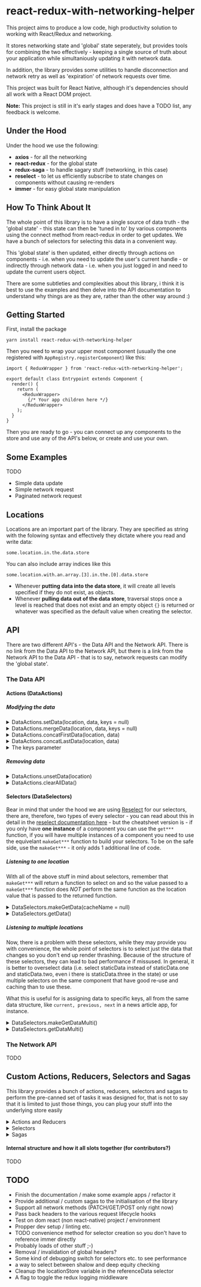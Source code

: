# react-redux-with-networking-helper

This project aims to produce a low code, high productivity solution to working with React/Redux and networking.

It stores networking state and 'global' state seperately, but provides tools for combining the two effectively - keeping a single source of truth about your application while simultaniously updating it with network data.

In addition, the library provides some utilities to handle disconnection and network retry as well as 'expiration' of network requests over time.

This project was built for React Native, although it's dependencies should all work with a React DOM project.

**Note:** This project is still in it's early stages and does have a TODO list, any feedback is welcome.

## Under the Hood

Under the hood we use the following:

 * **axios** - for all the networking
 * **react-redux** - for the global state
 * **redux-saga** - to handle sagary stuff (networking, in this case)
 * **reselect** - to let us efficiently subscribe to state changes on components without causing re-renders
 * **immer** - for easy global state manipulation

## How To Think About It

The whole point of this library is to have a single source of data truth - the 'global state' - this state can then be 'tuned in to' by various components using the connect method from react-redux in order to get updates. We have a bunch of selectors for selecting this data in a convenient way.

This 'global state' is then updated, either directly through actions on components - i.e. when you need to update the user's current handle - or indirectly through network data - i.e. when you just logged in and need to update the current users object.

There are some subtleties and complexities about this library, i think it is best to use the examples and then delve into the API documentation to understand why things are as they are, rather than the other way around :)

## Getting Started

First, install the package

`yarn install react-redux-with-networking-helper`

Then you need to wrap your upper most component (usually the one registered with `AppRegistry.registerComponent`) like this:

```
import { ReduxWrapper } from 'react-redux-with-networking-helper';

export default class Entrypoint extends Component {
  render() {
    return (
      <ReduxWrapper>
        {/* Your app children here */}
      </ReduxWrapper>
    );
  }
}
```

Then you are ready to go - you can connect up any components to the store and use any of the API's below, or create and use your own.

## Some Examples

TODO

* Simple data update
* Simple network request
* Paginated network request

## Locations

Locations are an important part of the library. They are specified as string with the folowing syntax and effectively they dictate where you read and write data:

`some.location.in.the.data.store`

You can also include array indices like this

`some.location.with.an.array.[3].in.the.[0].data.store`

* Whenever **putting data into the data store**, it will create all levels specified if they do not exist, as objects. 
* Whenever **pulling data out of the data store**, traversal stops once a level is reached that does not exist and an empty object `{}` is returned or whatever was specified as the default value when creating the selector.

## API

There are two different API's - the Data API and the Network API. There is no link from the Data API to the Network API, but there is a link from the Network API to the Data API - that is to say, network requests can modify the 'global state'.

### The Data API

#### Actions (DataActions)

##### Modifying the data


<details><summary>DataActions.setData(location, data, keys = null)</summary>
<p>

Overrides any element at the current location with the data specified. See keys note below for description.

</p>
</details>

<details><summary>DataActions.mergeData(location, data, keys = null)</summary>
<p>

Uses `Object.assign({}, currentStateAtLocation, data)` to mutate the state

</p>
</details>

<details><summary>DataActions.concatFirstData(location, data)</summary>
<p>

Uses `locationState = data.concat(currentStateAtLocation);` to add the existing state (assuming it is an array) to the end of the data you are inserting, if the `data` value is not an array it will be converted to an array prior to concatenation.

</p>
</details>

<details><summary>DataActions.concatLastData(location, data)</summary>
<p>

Uses `locationState = currentStateAtLocation.concat(data);` to add your data to the end of the array at the location, if the data at the location is not an array, it will be overwritten with a blank array.

</p>
</details>


<details><summary>The keys parameter</summary>
<p>

The `keys` parameter is useful for putting array data with some unique ID into the global state so it can be referenced - the keyExtractor parameter in network requests is used to generate the `keys` array.

If the `keys` parameter is specified, it must be an array, and the `data` must be an array with the same length as keys.

The data in `data` is 'spread' onto the `location` with the keys as values - an example:

```
const data = [{one: true}, {two: true}, {three: true}];
const keys = ['a', 'b', 'c'];
const location = 'some.location';

setData(location, data, keys);

// the modified state would now have this value:

{
  some: {
    location: {
      a: {one: true},
      b: {two: true},
      c: {three: true},
    }
  }
}

```

in contrast, not using a keys array gives this behavior:

```
const data = [{one: true}, {two: true}, {three: true}];
const location = 'some.location';

setData(location, data);

// the modified state would now have this value:

{
  some: {
    location: [
      {one: true}, 
      {two: true}, 
      {three: true}
    ]
  }
}
```

</p>
</details>




##### Removing data

<details><summary>DataActions.unsetData(location)</summary>
<p>

Removes data at a specific location from the state.

</p>
</details>


<details><summary>DataActions.clearAllData()</summary>
<p>

Restores the state back to how it was when initialised. Useful for logout type events.

</p>
</details>


#### Selectors (DataSelectors)

Bear in mind that under the hood we are using [Reselect](https://github.com/reduxjs/reselect) for our selectors, there are, therefore, two types of every selector - you can read about this in detail in the [reselect documentation here](https://github.com/reduxjs/reselect) - but the cheatsheet version is - if you only have **one instance** of a component you can use the `get***` function, if you will have multiple instances of a component you need to use the equivelant `makeGet***` function to build your selectors. To be on the safe side, use the `makeGet***` - it only adds 1 additional line of code.

##### Listening to one location

With all of the above stuff in mind about selectors, remember that `makeGet***` will return a function to select on and so the value passed to a `makeGet***` function does *NOT* perform the same function as the location value that is passed to the returned function.


<details><summary>DataSelectors.makeGetData(cacheName = null)</summary>
<p>

returns a function with the signature

* `(state, location, emptyReturnValue = {})`

The optional `cacheName` value instructs the selector to cache the returned function, and additional calls to makeGetData with the same cacheName value will return the same function, make sure that when doing this, the resulting function call also has the same location: **as a tip** use the location as the cacheName.

This returns a function that can be used to select data like this:

```
const makeMapStateToProps = () => {
  const getData = DataSelectors.makeGetData();

  function mapStateToProps(state) {
    return {
      _alertsCounter: getData(state, 'user.alerts.counter', 0),
    };
  }

  return mapStateToProps;
};
```

Which will return the data in user.alerts.counter, or 0 if it does not exist.

It will appear on the component like this:

```
console.log(this.props.alertsCounter); // reads 0 if not defined, something else if it is 
```

</p>
</details>



<details><summary>DataSelectors.getData()</summary>
<p>

```
const makeMapStateToProps = () => {
  function mapStateToProps(state) {
    return {
      alertsCounter: DataSelectors.getData(state, 'user.alerts.counter', 0),
    };
  }

  return mapStateToProps;
};
```

Which will return the data in user.alerts.counter, or 0 if it does not exist.

It will appear on the component like this:

```
console.log(this.props.alertsCounter); // reads 0 if not defined, something else if it is 
```

</p>
</details>



##### Listening to multiple locations

Now, there is a problem with these selectors, while they may provide you with convenience, the whole point of selectors is to select just the data that changes so you don't end up render thrashing. Because of the structure of these selectors, they can lead to bad performance if missused. In general, it is better to overselect data (i.e. select staticData instead of staticData.one and staticData.two, even i there is staticData.three in the state) or use multiple selectors on the same component that have good re-use and caching than to use these.

What this is useful for is assigning data to specific keys, all from the same data structure, like `current, previous, next` in a news article app, for instance.


<details><summary>DataSelectors.makeGetDataMulti()</summary>
<p>

returns a function with the signature

* `(state, inputLocations)`

where inputLocations is an array of object like this:

```
{
  name: <string> // the name the connected component will reference this value by
  location: <string> // the location to pull data from
  emptyReturnValue: <any> // optional return value if not found, defaults to empty object {}
}
```

eg:

```
[
  { name: 'appState', location: 'app.state' },
  { name: 'userAlertsCounter', location: 'user.alerts.counter', emptyReturnValue: 0},
  ...
]
```

This returns a function that can be used to select data like this:

```
const makeMapStateToProps = () => {
  const getDataMulti = DataSelectors.makeGetDataMullti();

  function mapStateToProps(state) {
    return {
      globalData: getDataMulti(state, [
        { name: 'appState', location: 'app.state' },
        { name: 'userAlertsCounter', location: 'user.alerts.counter', emptyReturnValue: 0},
      ]),
    };
  }

  return mapStateToProps;
};
```

Which will return the data both the app.state location and the user.alerts.counter location

It will appear on the component like this:

```
console.log(this.props.globalData.appState); // contains the value in app.state or {} if undefined
console.log(this.props.globalData.userAlertsCounter); // contains teh value in user.alerts.counter or 0 if undefined
```


</p>
</details>

<details><summary>DataSelectors.getDataMulti()</summary>
<p>

returns a function with the signature

* `(state, inputLocations)`

where inputLocations is an array of object like this:

```
{
  name: <string> // the name the connected component will reference this value by
  location: <string> // the location to pull data from
  emptyReturnValue: <any> // optional return value if not found, defaults to empty object {}
}
```

eg:

```
[
  { name: 'appState', location: 'app.state' },
  { name: 'userAlertsCounter', location: 'user.alerts.counter', emptyReturnValue: 0},
  ...
]
```

This returns a function that can be used to select data like this:

```
const makeMapStateToProps = () => {
  function mapStateToProps(state) {
    return {
      globalData: DataSelectors.getDataMulti(state, [
        { name: 'appState', location: 'app.state' },
        { name: 'userAlertsCounter', location: 'user.alerts.counter', emptyReturnValue: 0},
      ]),
    };
  }

  return mapStateToProps;
};
```

Which will return the data both the app.state location and the user.alerts.counter location

It will appear on the component like this:

```
console.log(this.props.globalData.appState); // contains the value in app.state or {} if undefined
console.log(this.props.globalData.userAlertsCounter); // contains teh value in user.alerts.counter or 0 if undefined
```


</p>
</details>


### The Network API

TODO

## Custom Actions, Reducers, Selectors and Sagas

This library provides a bunch of actions, reducers, selectors and sagas to perform the pre-canned set of tasks it was designed for, that is not to say that it is limited to just those things, you can plug your stuff into the underlying store easily

<details><summary>Actions and Reducers</summary>
<p>

You can specify your own actions and reducers by passing in the apropriate reducers to the `additionalReducers` prop on the `ReduxWrapper` component. Once you have specified them, you can call dispatch whatever actions they respond to from any connected component.

</p>
</details>


<details><summary>Selectors</summary>
<p>

You can build your own selectors anywhere, and just include them - react-redux-with-networking-helper uses reselect to build it's selectors, but you can use anything.

</p>
</details>


<details><summary>Sagas</summary>
<p>

TODO

</p>
</details>


#### Internal structure and how it all slots together (for contributors?)

TODO


## TODO

 * Finish the documentation / make some example apps / refactor it
 * Provide additional / custom sagas to the initialisation of the library
 * Support all network methods (PATCH/GET/POST only right now)
 * Pass back headers to the various request lifecycle hooks
 * Test on dom react (non react-native) project / environment
 * Propper dev setup / linting etc.
 * TODO convenience method for selector creation so you don't have to reference immer directly
 * Probably loads of other stuff ;-)
 * Removal / invalidation of global headers?
 * Some kind of debugging switch for selectors etc. to see performance 
 * a way to select between shalow and deep equity checking
 * Cleanup the locationStore variable in the referenceData selector
 * A flag to toggle the redux logging middleware


